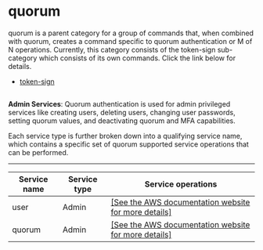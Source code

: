 # quorum<a name="cloudhsm_cli-qm"></a>

quorum is a parent category for a group of commands that, when combined with quorum, creates a command specific to quorum authentication or M of N operations\. Currently, this category consists of the token\-sign sub\-category which consists of its own commands\. Click the link below for details\.
+ [token\-sign](cloudhsm_cli-qm-token.md)

## <a name="w13aac19c11c17c25b7"></a>

**Admin Services**: Quorum authentication is used for admin privileged services like creating users, deleting users, changing user passwords, setting quorum values, and deactivating quorum and MFA capabilities\.

Each service type is further broken down into a qualifying service name, which contains a specific set of quorum supported service operations that can be performed\.


****  

| Service name | Service type | Service operations | 
| --- | --- | --- | 
| user | Admin |  [\[See the AWS documentation website for more details\]](http://docs.aws.amazon.com/cloudhsm/latest/userguide/cloudhsm_cli-qm.html)  | 
| quorum | Admin |  [\[See the AWS documentation website for more details\]](http://docs.aws.amazon.com/cloudhsm/latest/userguide/cloudhsm_cli-qm.html)  | 